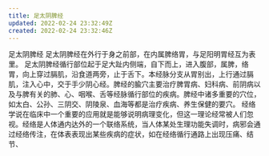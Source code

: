 ```yaml
---
title: 足太阴脾经
updated: 2022-02-24 23:32:49Z
created: 2022-02-24 23:32:46Z
---
```


足太阴脾经
足太阴脾经在外行于身之前部，在内属脾络胃，与足阳明胃经互为表里。
足太阴脾经循行部位起于足大趾内侧端，自下而上，进入腹部，属脾，络胃，向上穿过膈肌，沿食道两旁，止于舌下。本经脉分支从胃别出，上行通过膈肌，注入心中，交于手少阴心经。脾经的腧穴主要治疗脾胃病、妇科病、前阴病以及与脾有关的肺、心、咽喉、舌等经脉循行部位的疾病。脾经中诸多重要的穴位，如太白、公孙、三阴交、阴陵泉、血海等都是治疗疾病、养生保健的要穴。
经络学说在临床中一个重要的应用就是能够说明病理变化，但这一理论经常被人们忽视。经络是人体通内达外的一个联络系统，当人体某处生理功能失调时，病邪会通过经络传注，在体表表现出某些疾病的症状，如在经络循行通路上出现压痛、结节、